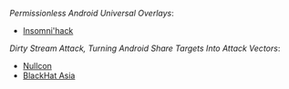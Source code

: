 
*Permissionless Android Universal Overlays*:
- [Insomni'hack](https://insomnihack.ch/talks-2023/#UPTDUW)

*Dirty Stream Attack, Turning Android Share Targets Into Attack Vectors*:
- [Nullcon](https://nullcon.net/berlin-2023/dirty-stream-attack)
- [BlackHat Asia](https://www.blackhat.com/asia-23/briefings/schedule/index.html#dirty-stream-attack-turning-android-share-targets-into-attack-vectors-30234)

